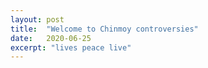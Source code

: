 ```yaml
---
layout: post
title:  "Welcome to Chinmoy controversies"
date:   2020-06-25
excerpt: "lives peace live"
---
```

